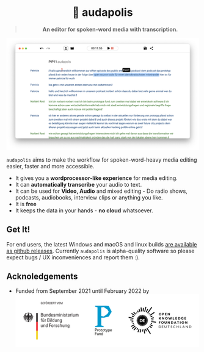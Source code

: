 # <div align="center">🎤 audapolis</span>
> **<div align="center">An editor for spoken-word media with transcription.</span>**

![screenshot of audapolis](doc/screenshot.png)

`audapolis` aims to make the workflow for spoken-word-heavy media editing easier, faster and more accessible.
* It gives you a **wordprocessor-like experience** for media editing.
* It can **automatically transcribe** your audio to text.
* It can be used for **Video, Audio** and mixed editing - Do radio shows, podcasts, audiobooks, interview clips or anything you like.
* It is **free**
* It keeps the data in your hands - **no cloud** whatsoever.



## Get It!

For end users, the latest Windows and macOS and linux builds [are available as github releases](https://github.com/audapolis/audapolis/releases). Currently `audapolis` is alpha-quality software so please expect bugs / UX inconveniences and report them :).



## Acknoledgements

* Funded from September 2021 until February 2022 by ![logos of the "Bundesministerium für Bildung und Forschung", Prodotype Fund and OKFN-Deutschland](doc/pf_funding_logos.svg)
